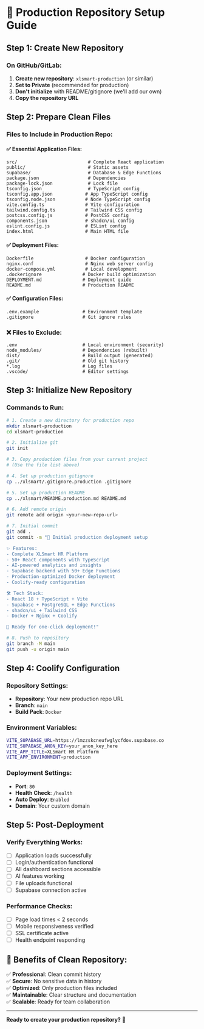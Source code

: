 # 🚀 Production Repository Setup Guide

## **Step 1: Create New Repository**

### **On GitHub/GitLab:**
1. **Create new repository**: `xlsmart-production` (or similar)
2. **Set to Private** (recommended for production)
3. **Don't initialize** with README/gitignore (we'll add our own)
4. **Copy the repository URL**

## **Step 2: Prepare Clean Files**

### **Files to Include in Production Repo:**

#### **✅ Essential Application Files:**
```
src/                          # Complete React application
public/                       # Static assets
supabase/                     # Database & Edge Functions
package.json                  # Dependencies
package-lock.json             # Lock file
tsconfig.json                 # TypeScript config
tsconfig.app.json            # App TypeScript config  
tsconfig.node.json           # Node TypeScript config
vite.config.ts               # Vite configuration
tailwind.config.ts           # Tailwind CSS config
postcss.config.js            # PostCSS config
components.json              # shadcn/ui config
eslint.config.js             # ESLint config
index.html                   # Main HTML file
```

#### **✅ Deployment Files:**
```
Dockerfile                   # Docker configuration
nginx.conf                   # Nginx web server config
docker-compose.yml           # Local development
.dockerignore               # Docker build optimization
DEPLOYMENT.md               # Deployment guide
README.md                   # Production README
```

#### **✅ Configuration Files:**
```
.env.example                # Environment template
.gitignore                  # Git ignore rules
```

### **❌ Files to Exclude:**
```
.env                        # Local environment (security)
node_modules/               # Dependencies (rebuilt)
dist/                       # Build output (generated)
.git/                       # Old git history
*.log                       # Log files
.vscode/                    # Editor settings
```

## **Step 3: Initialize New Repository**

### **Commands to Run:**

```bash
# 1. Create a new directory for production repo
mkdir xlsmart-production
cd xlsmart-production

# 2. Initialize git
git init

# 3. Copy production files from your current project
# (Use the file list above)

# 4. Set up production gitignore
cp ../xlsmart/.gitignore.production .gitignore

# 5. Set up production README
cp ../xlsmart/README.production.md README.md

# 6. Add remote origin
git remote add origin <your-new-repo-url>

# 7. Initial commit
git add .
git commit -m "🚀 Initial production deployment setup

✨ Features:
- Complete XLSmart HR Platform
- 50+ React components with TypeScript
- AI-powered analytics and insights
- Supabase backend with 50+ Edge Functions
- Production-optimized Docker deployment
- Coolify-ready configuration

🛠️ Tech Stack:
- React 18 + TypeScript + Vite
- Supabase + PostgreSQL + Edge Functions  
- shadcn/ui + Tailwind CSS
- Docker + Nginx + Coolify

🎯 Ready for one-click deployment!"

# 8. Push to repository
git branch -M main
git push -u origin main
```

## **Step 4: Coolify Configuration**

### **Repository Settings:**
- **Repository**: Your new production repo URL
- **Branch**: `main`
- **Build Pack**: `Docker`

### **Environment Variables:**
```bash
VITE_SUPABASE_URL=https://lmzzskcneufwglycfdov.supabase.co
VITE_SUPABASE_ANON_KEY=your_anon_key_here
VITE_APP_TITLE=XLSmart HR Platform
VITE_APP_ENVIRONMENT=production
```

### **Deployment Settings:**
- **Port**: `80`
- **Health Check**: `/health`
- **Auto Deploy**: `Enabled`
- **Domain**: Your custom domain

## **Step 5: Post-Deployment**

### **Verify Everything Works:**
- [ ] Application loads successfully
- [ ] Login/authentication functional
- [ ] All dashboard sections accessible
- [ ] AI features working
- [ ] File uploads functional
- [ ] Supabase connection active

### **Performance Checks:**
- [ ] Page load times < 2 seconds
- [ ] Mobile responsiveness verified
- [ ] SSL certificate active
- [ ] Health endpoint responding

## **🎯 Benefits of Clean Repository:**

✅ **Professional**: Clean commit history  
✅ **Secure**: No sensitive data in history  
✅ **Optimized**: Only production files included  
✅ **Maintainable**: Clear structure and documentation  
✅ **Scalable**: Ready for team collaboration  

---

**Ready to create your production repository?** 🚀
